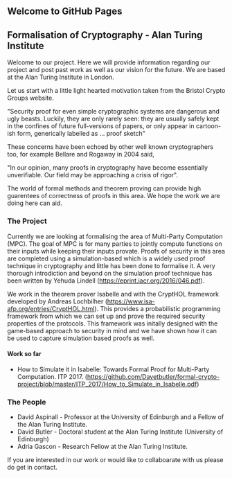 ## Welcome to GitHub Pages

## Formalisation of Cryptography - Alan Turing Institute

Welcome to our project. Here we will provide information regarding our project and post past work as well as our vision for the future. We are based at the Alan Turing Institute in London.

Let us start with a little light hearted motivation taken from the Bristol Crypto Groups website. 

"Security proof for even simple cryptographic systems are dangerous and ugly beasts. Luckily, they are only rarely seen: they are usually safely kept in the confines of future full-versions of papers, or only appear in cartoon-ish form, generically labelled as ... proof sketch"

These concerns have been echoed by other well known cryptographers too, for example Bellare and Rogaway in 2004 said,

"In our opinion, many proofs in cryptography have become essentially unverifiable. Our field may be approaching a crisis of rigor". 

The world of formal methods and theorem proving can provide high guarentees of correctness of proofs in this area. We hope the work we are doing here can aid. 

### The Project

Currently we are looking at formalising the area of Multi-Party Computation (MPC). The goal of MPC is for many parties to jointly compute functions on their inputs while keeping their inputs provate. Proofs of security in this area are completed using a simulation-based which is a widely used proof technique in cryptography and little has been done to formalise it. A very thorough introdiction and beyond on the simulation proof technique has been written by Yehuda Lindell (https://eprint.iacr.org/2016/046.pdf). 

We work in the theorem prover Isabelle and with the CryptHOL framework developed by Andreas Lochbilher (https://www.isa-afp.org/entries/CryptHOL.html). This provides a probabilistic programming framework from which we can set up and prove the required security properties of the protocols. This framework was initally designed with the game-based approach to security in mind and we have shown how it can be used to capture simulation based proofs as well. 

#### Work so far

- How to Simulate it in Isabelle: Towards Formal Proof for Multi-Party Computation. ITP 2017. (https://github.com/Davetbutler/formal-crypto-project/blob/master/ITP_2017/How_to_Simulate_in_Isabelle.pdf)

### The People

- David Aspinall - Professor at the University of Edinburgh and a Fellow of the Alan Turing Institute.
- David Butler - Doctoral student at the Alan Turing Institute (University of Edinburgh)
- Adria Gascon - Research Fellow at the Alan Turing Institute.

If you are interested in our work or would like to collaboarate with us please do get in contact.











